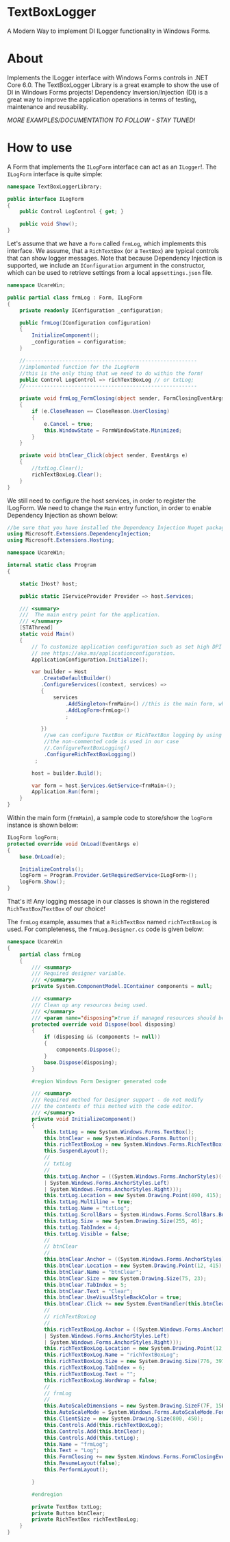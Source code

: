 # TextBoxLogger

A Modern Way to implement DI ILogger functionality in Windows Forms.

# About

Implements the ILogger interface with Windows Forms controls in .NET Core 6.0. The TextBoxLogger Library is a great example to show the use of DI in Windows Forms projects!
Dependency Inversion/Injection (DI) is a great way to improve the application operations in terms of testing, maintenance and reusability.

*MORE EXAMPLES/DOCUMENTATION TO FOLLOW - STAY TUNED!*

# How to use

A Form that implements the `ILogForm` interface can act as an `ILogger`!. The `ILogForm` interface is quite simple:

```cs
namespace TextBoxLoggerLibrary;

public interface ILogForm
{
    public Control LogControl { get; }

    public void Show();
}
```

Let's assume that we have a `Form` called `frmLog`, which implements this interface. We assume, that a `RichTextBox` (or a `TextBox`) are typical controls that can show logger messages. Note that because Dependency Injection is supported, we include an `IConfiguration` argument in the constructor, which can be used to retrieve settings from a local `appsettings.json` file.

```cs
namespace UcareWin;

public partial class frmLog : Form, ILogForm
{
    private readonly IConfiguration _configuration;

    public frmLog(IConfiguration configuration)
    {
        InitializeComponent();
        _configuration = configuration;
    }

    //--------------------------------------------------------
    //implemented function for the ILogForm
    //this is the only thing that we need to do within the form!
    public Control LogControl => richTextBoxLog // or txtLog;
    //--------------------------------------------------------

    private void frmLog_FormClosing(object sender, FormClosingEventArgs e)
    {
        if (e.CloseReason == CloseReason.UserClosing)
        {
            e.Cancel = true;
            this.WindowState = FormWindowState.Minimized;
        }
    }

    private void btnClear_Click(object sender, EventArgs e)
    {
        //txtLog.Clear();
        richTextBoxLog.Clear();
    }
}
```

We still need to configure the host services, in order to register the ILogForm. We need to change the `Main` entry function, in order to enable Dependency Injection as shown below:

```cs
//be sure that you have installed the Dependency Injection Nuget packages
using Microsoft.Extensions.DependencyInjection;
using Microsoft.Extensions.Hosting;

namespace UcareWin;

internal static class Program
{

    static IHost? host;

    public static IServiceProvider Provider => host.Services;

    /// <summary>
    ///  The main entry point for the application.
    /// </summary>
    [STAThread]
    static void Main()
    {
        // To customize application configuration such as set high DPI settings or default font,
        // see https://aka.ms/applicationconfiguration.
        ApplicationConfiguration.Initialize();

        var builder = Host
           .CreateDefaultBuilder()
           .ConfigureServices((context, services) =>
           {
               services
                   .AddSingleton<frmMain>() //this is the main form, which we assume that is called frmMain
                   .AddLogForm<frmLog>()
                   ;

           })
            //we can configure TextBox or RichTextBox logging by using one the following calls.
            //the non-commented code is used in our case
            //.ConfigureTextBoxLogging()
            .ConfigureRichTextBoxLogging()
         ;

        host = builder.Build();

        var form = host.Services.GetService<frmMain>();
        Application.Run(form);
    }
}

```

Within the main form (`frmMain`), a sample code to store/show the `logForm` instance is shown below:

```cs
ILogForm logForm;
protected override void OnLoad(EventArgs e)
{
    base.OnLoad(e);

    InitializeControls();
    logForm = Program.Provider.GetRequiredService<ILogForm>();
    logForm.Show();
}
```

That's it! Any logging message in our classes is shown in the registered `RichTextBox`/`TextBox` of our choice!


The `frmLog` example, assumes that a `RichTextBox` named `richTextBoxLog` is used. For completeness, the `frmLog.Designer.cs` code is given below:

```cs
namespace UcareWin
{
    partial class frmLog
    {
        /// <summary>
        /// Required designer variable.
        /// </summary>
        private System.ComponentModel.IContainer components = null;

        /// <summary>
        /// Clean up any resources being used.
        /// </summary>
        /// <param name="disposing">true if managed resources should be disposed; otherwise, false.</param>
        protected override void Dispose(bool disposing)
        {
            if (disposing && (components != null))
            {
                components.Dispose();
            }
            base.Dispose(disposing);
        }

        #region Windows Form Designer generated code

        /// <summary>
        /// Required method for Designer support - do not modify
        /// the contents of this method with the code editor.
        /// </summary>
        private void InitializeComponent()
        {
            this.txtLog = new System.Windows.Forms.TextBox();
            this.btnClear = new System.Windows.Forms.Button();
            this.richTextBoxLog = new System.Windows.Forms.RichTextBox();
            this.SuspendLayout();
            // 
            // txtLog
            // 
            this.txtLog.Anchor = ((System.Windows.Forms.AnchorStyles)((((System.Windows.Forms.AnchorStyles.Top | System.Windows.Forms.AnchorStyles.Bottom) 
            | System.Windows.Forms.AnchorStyles.Left) 
            | System.Windows.Forms.AnchorStyles.Right)));
            this.txtLog.Location = new System.Drawing.Point(490, 415);
            this.txtLog.Multiline = true;
            this.txtLog.Name = "txtLog";
            this.txtLog.ScrollBars = System.Windows.Forms.ScrollBars.Both;
            this.txtLog.Size = new System.Drawing.Size(255, 46);
            this.txtLog.TabIndex = 4;
            this.txtLog.Visible = false;
            // 
            // btnClear
            // 
            this.btnClear.Anchor = ((System.Windows.Forms.AnchorStyles)((System.Windows.Forms.AnchorStyles.Bottom | System.Windows.Forms.AnchorStyles.Left)));
            this.btnClear.Location = new System.Drawing.Point(12, 415);
            this.btnClear.Name = "btnClear";
            this.btnClear.Size = new System.Drawing.Size(75, 23);
            this.btnClear.TabIndex = 5;
            this.btnClear.Text = "Clear";
            this.btnClear.UseVisualStyleBackColor = true;
            this.btnClear.Click += new System.EventHandler(this.btnClear_Click);
            // 
            // richTextBoxLog
            // 
            this.richTextBoxLog.Anchor = ((System.Windows.Forms.AnchorStyles)((((System.Windows.Forms.AnchorStyles.Top | System.Windows.Forms.AnchorStyles.Bottom) 
            | System.Windows.Forms.AnchorStyles.Left) 
            | System.Windows.Forms.AnchorStyles.Right)));
            this.richTextBoxLog.Location = new System.Drawing.Point(12, 12);
            this.richTextBoxLog.Name = "richTextBoxLog";
            this.richTextBoxLog.Size = new System.Drawing.Size(776, 397);
            this.richTextBoxLog.TabIndex = 6;
            this.richTextBoxLog.Text = "";
            this.richTextBoxLog.WordWrap = false;
            // 
            // frmLog
            // 
            this.AutoScaleDimensions = new System.Drawing.SizeF(7F, 15F);
            this.AutoScaleMode = System.Windows.Forms.AutoScaleMode.Font;
            this.ClientSize = new System.Drawing.Size(800, 450);
            this.Controls.Add(this.richTextBoxLog);
            this.Controls.Add(this.btnClear);
            this.Controls.Add(this.txtLog);
            this.Name = "frmLog";
            this.Text = "Log";
            this.FormClosing += new System.Windows.Forms.FormClosingEventHandler(this.frmLog_FormClosing);
            this.ResumeLayout(false);
            this.PerformLayout();

        }

        #endregion

        private TextBox txtLog;
        private Button btnClear;
        private RichTextBox richTextBoxLog;
    }
}
```
